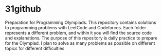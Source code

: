 # 31github
Preparation for Programming Olympiads. This repository contains solutions to programming problems with LeetCode and Codeforces. Each folder represents a different problem, and within it you will find the source code and explanations. The purpose of this repository is daily practice to prepare for the Olympiad. I plan to solve as many problems as possible on different topics for different difficulties
